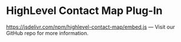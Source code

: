 # HighLevel Contact Map Plug-In

https://jsdelivr.com/npm/highlevel-contact-map/embed.js — Visit our GitHub repo for more information.
